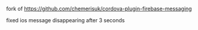 fork of https://github.com/chemerisuk/cordova-plugin-firebase-messaging

fixed ios message disappearing after 3 seconds
